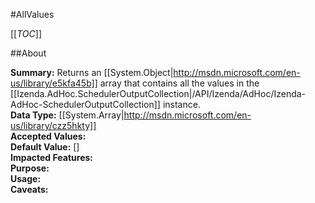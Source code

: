 #AllValues

[[_TOC_]]

##About

**Summary:** Returns an [[System.Object|http://msdn.microsoft.com/en-us/library/e5kfa45b]] array that contains all the values  in the [[Izenda.AdHoc.SchedulerOutputCollection|/API/Izenda/AdHoc/Izenda-AdHoc-SchedulerOutputCollection]] instance.  
**Data Type:** [[System.Array|http://msdn.microsoft.com/en-us/library/czz5hkty]]  
**Accepted Values:**   
**Default Value:** []  
**Impacted Features:**   
**Purpose:**   
**Usage:**   
**Caveats:**   

